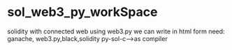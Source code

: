 # sol_web3_py_workSpace
solidity with  connected web using web3.py
we can write in html form
need:
  ganache, web3.py,black,solidity
  py-sol-c-->as compiler

